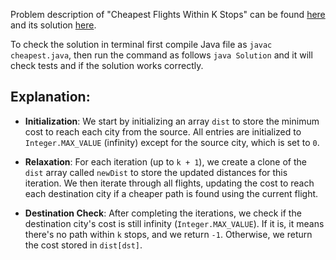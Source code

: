 Problem description of "Cheapest Flights Within K Stops" can be found [here](https://leetcode.com/problems/cheapest-flights-within-k-stops/solutions/) 
and its solution [here](https://github.com/aurimas13/Solutions-To-Problems/blob/main/LeetCode/Java%20Solutions/Cheapest%20Flights%20Within%20K%20Stops/cheapest.java).

To check the solution in terminal first compile Java file as `javac cheapest.java`, then run the command as follows `java Solution` and it will check tests and if the solution works correctly.

## Explanation:

- **Initialization**: We start by initializing an array `dist` to store the minimum cost to reach each city from the source. All entries are initialized to `Integer.MAX_VALUE` (infinity) except for the source city, which is set to `0`.

- **Relaxation**: For each iteration (up to `k + 1`), we create a clone of the `dist` array called `newDist` to store the updated distances for this iteration. We then iterate through all flights, updating the cost to reach each destination city if a cheaper path is found using the current flight.

- **Destination Check**: After completing the iterations, we check if the destination city's cost is still infinity (`Integer.MAX_VALUE`). If it is, it means there's no path within `k` stops, and we return `-1`. Otherwise, we return the cost stored in `dist[dst]`.